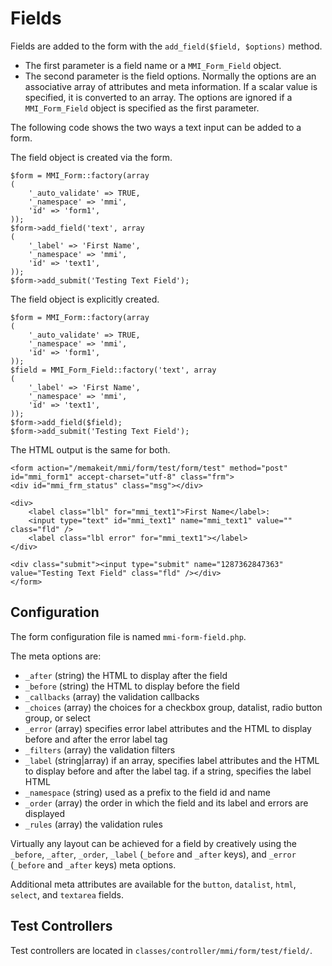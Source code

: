# Fields

Fields are added to the form with the `add_field($field, $options)` method.

* The first parameter is a field name or a `MMI_Form_Field` object.
* The second parameter is the field options. Normally the options are an associative array
of attributes and meta information. If a scalar value is specified, it is converted to
an array. The options are ignored if a `MMI_Form_Field` object is specified as the first
parameter.

The following code shows the two ways a text input can be added to a form.

The field object is created via the form.

	$form = MMI_Form::factory(array
	(
		'_auto_validate' => TRUE,
		'_namespace' => 'mmi',
		'id' => 'form1',
	));
	$form->add_field('text', array
	(
		'_label' => 'First Name',
		'_namespace' => 'mmi',
		'id' => 'text1',
	));
	$form->add_submit('Testing Text Field');

The field object is explicitly created.

	$form = MMI_Form::factory(array
	(
		'_auto_validate' => TRUE,
		'_namespace' => 'mmi',
		'id' => 'form1',
	));
	$field = MMI_Form_Field::factory('text', array
	(
		'_label' => 'First Name',
		'_namespace' => 'mmi',
		'id' => 'text1',
	));
	$form->add_field($field);
	$form->add_submit('Testing Text Field');

The HTML output is the same for both.

	<form action="/memakeit/mmi/form/test/form/test" method="post" id="mmi_form1" accept-charset="utf-8" class="frm">
	<div id="mmi_frm_status" class="msg"></div>

	<div>
		<label class="lbl" for="mmi_text1">First Name</label>:
		<input type="text" id="mmi_text1" name="mmi_text1" value="" class="fld" />
		<label class="lbl error" for="mmi_text1"></label>
	</div>

	<div class="submit"><input type="submit" name="1287362847363" value="Testing Text Field" class="fld" /></div>
	</form>

## Configuration

The form configuration file is named `mmi-form-field.php`.

The meta options are:

* `_after` (string) the HTML to display after the field
* `_before` (string) the HTML to display before the field
* `_callbacks` (array) the validation callbacks
* `_choices` (array) the choices for a checkbox group, datalist, radio button group, or select
* `_error` (array) specifies error label attributes and the HTML to display before and after the
error label tag
* `_filters` (array) the validation filters
* `_label` (string|array) if an array, specifies label attributes and the HTML to display before
and after the label tag. if a string, specifies the label HTML
* `_namespace` (string) used as a prefix to the field id and name
* `_order` (array) the order in which the field and its label and errors are displayed
* `_rules` (array) the validation rules

Virtually any layout can be achieved for a field by creatively using the `_before`, `_after`,
`_order`, `_label` (`_before` and `_after` keys), and `_error` (`_before` and `_after` keys)
meta options.

Additional meta attributes are available for the `button`, `datalist`, `html`, `select`,
and `textarea` fields.

## Test Controllers

Test controllers are located in `classes/controller/mmi/form/test/field/`.
